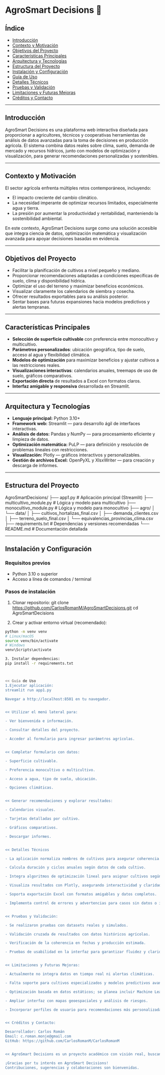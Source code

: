 # AgroSmart Decisions 🌾

## Índice
- [Introducción](#introducción)
- [Contexto y Motivación](#contexto-y-motivación)
- [Objetivos del Proyecto](#objetivos-del-proyecto)
- [Características Principales](#características-principales)
- [Arquitectura y Tecnologías](#arquitectura-y-tecnologías)
- [Estructura del Proyecto](#estructura-del-proyecto)
- [Instalación y Configuración](#instalación-y-configuración)
- [Guía de Uso](#guía-de-uso)
- [Detalles Técnicos](#detalles-técnicos)
- [Pruebas y Validación](#pruebas-y-validación)
- [Limitaciones y Futuras Mejoras](#limitaciones-y-futuras-mejoras)
- [Créditos y Contacto](#créditos-y-contacto)

---

## Introducción
AgroSmart Decisions es una plataforma web interactiva diseñada para proporcionar a agricultores, técnicos y cooperativas herramientas de análisis de datos avanzadas para la toma de decisiones en producción agrícola. El sistema combina datos reales sobre clima, suelo, demanda de mercado y recursos hídricos, junto con modelos de optimización y visualización, para generar recomendaciones personalizadas y sostenibles.

---

## Contexto y Motivación
El sector agrícola enfrenta múltiples retos contemporáneos, incluyendo:
- El impacto creciente del cambio climático.
- La necesidad imperante de optimizar recursos limitados, especialmente agua y tierra.
- La presión por aumentar la productividad y rentabilidad, manteniendo la sostenibilidad ambiental.
  
En este contexto, AgroSmart Decisions surge como una solución accesible que integra ciencia de datos, optimización matemática y visualización avanzada para apoyar decisiones basadas en evidencia.

---

## Objetivos del Proyecto
- Facilitar la planificación de cultivos a nivel pequeño y mediano.
- Proporcionar recomendaciones adaptadas a condiciones específicas de suelo, clima y disponibilidad hídrica.
- Optimizar el uso del terreno y maximizar beneficios económicos.
- Visualizar claramente los calendarios de siembra y cosecha.
- Ofrecer resultados exportables para su análisis posterior.
- Sentar bases para futuras expansiones hacia modelos predictivos y alertas tempranas.

---

## Características Principales
- **Selección de superficie cultivable** con preferencia entre monocultivo y multicultivo.
- **Parámetros personalizados**: ubicación geográfica, tipo de suelo, acceso al agua y flexibilidad climática.
- **Modelos de optimización** para maximizar beneficios y ajustar cultivos a las restricciones reales.
- **Visualizaciones interactivas**: calendarios anuales, treemaps de uso de suelo, gráficos comparativos.
- **Exportación directa** de resultados a Excel con formatos claros.
- **Interfaz amigable y responsiva** desarrollada en Streamlit.

---

## Arquitectura y Tecnologías
- **Lenguaje principal:** Python 3.10+
- **Framework web:** Streamlit — para desarrollo ágil de interfaces interactivas.
- **Análisis de datos:** Pandas y NumPy — para procesamiento eficiente y limpieza de datos.
- **Optimización matemática:** PuLP — para definición y resolución de problemas lineales con restricciones.
- **Visualización:** Plotly — gráficos interactivos y personalizables.
- **Gestión de archivos Excel:** OpenPyXL y XlsxWriter — para creación y descarga de informes.

---

## Estructura del Proyecto

AgroSmartDecisions/
├── app1.py # Aplicación principal (Streamlit)
├── multicultivo_module.py # Lógica y modelo para multicultivo
├── monocultivo_module.py # Lógica y modelo para monocultivo
├── agro/
│ └── data/
│ ├── cultivos_hortalizas_final.csv
│ ├── demanda_clientes.csv
│ ├── terreno_suelo_final.csv
│ └── equivalencias_provincias_clima.csv
├── requirements.txt # Dependencias y versiones recomendadas
└── README.md # Documentación detallada


---

## Instalación y Configuración

### Requisitos previos
- Python 3.10 o superior
- Acceso a línea de comandos / terminal

### Pasos de instalación

1. Clonar repositorio:
git clone https://github.com/CarlosRomanM/AgroSmartDecisions.git
cd AgroSmartDecisions


2. Crear y activar entorno virtual (recomendado):
```bash
python -m venv venv
# Linux/macOS
source venv/bin/activate
# Windows
venv\Scripts\activate

3. Instalar dependencias:
pip install -r requirements.txt



<< Guía de Uso
1.Ejecutar aplicación:
streamlit run app1.py

Navegar a http://localhost:8501 en tu navegador.


<< Utilizar el menú lateral para:

- Ver bienvenida e información.

- Consultar detalles del proyecto.

- Acceder al formulario para ingresar parámetros agrícolas.


<< Completar formulario con datos:

- Superficie cultivable.

- Preferencia monocultivo o multicultivo.

- Acceso a agua, tipo de suelo, ubicación.

- Opciones climáticas.


<< Generar recomendaciones y explorar resultados:

- Calendarios visuales.

- Tarjetas detalladas por cultivo.

- Gráficos comparativos.

- Descargar informes.


<< Detalles Técnicos

- La aplicación normaliza nombres de cultivos para asegurar coherencia.

- Calcula duración y ciclos anuales según datos de cada cultivo.

- Integra algoritmos de optimización lineal para asignar cultivos según restricciones reales.

- Visualiza resultados con Plotly, asegurando interactividad y claridad.

- Soporta exportación Excel con formatos amigables y datos completos.

- Implementa control de errores y advertencias para casos sin datos o incompatibilidades.


<< Pruebas y Validación:

- Se realizaron pruebas con datasets reales y simulados.

- Validación cruzada de resultados con datos históricos agrícolas.

- Verificación de la coherencia en fechas y producción estimada.

- Pruebas de usabilidad en la interfaz para garantizar fluidez y claridad.


<< Limitaciones y Futuras Mejoras:

- Actualmente no integra datos en tiempo real ni alertas climáticas.

- Falta soporte para cultivos especializados y modelos predictivos avanzados.

- Optimización basada en datos estáticos; se planea incluir Machine Learning para predicción.

- Ampliar interfaz con mapas geoespaciales y análisis de riesgos.

- Incorporar perfiles de usuario para recomendaciones más personalizadas.


<< Créditos y Contacto:

Desarrollador: Carlos Román
Email: c.roman.monje@gmail.com
GitHub: https://github.com/CarlosRomanM/CarlosRomanM


<< AgroSmart Decisions es un proyecto académico con visión real, buscando apoyar la innovación en agricultura sostenible mediante la tecnología y el análisis de datos.

¡Gracias por tu interés en AgroSmart Decisions!
Contribuciones, sugerencias y colaboraciones son bienvenidas.



